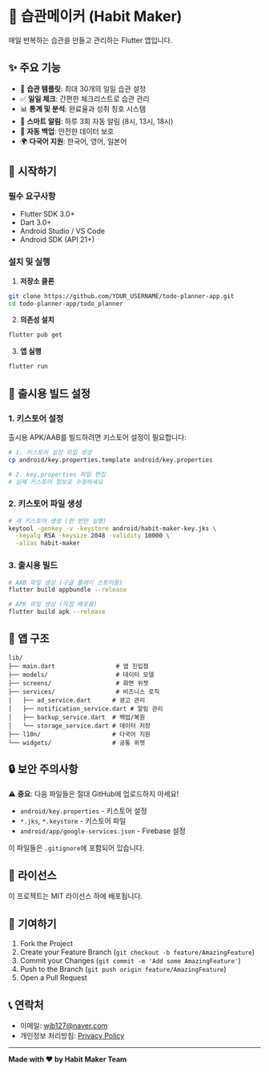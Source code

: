 # 🎯 습관메이커 (Habit Maker)

매일 반복하는 습관을 만들고 관리하는 Flutter 앱입니다.

## ✨ 주요 기능

- 📝 **습관 템플릿**: 최대 30개의 일일 습관 설정
- ✅ **일일 체크**: 간편한 체크리스트로 습관 관리
- 📊 **통계 및 분석**: 완료율과 성취 칭호 시스템
- 🔔 **스마트 알림**: 하루 3회 자동 알림 (8시, 13시, 18시)
- 💾 **자동 백업**: 안전한 데이터 보호
- 🌍 **다국어 지원**: 한국어, 영어, 일본어

## 🚀 시작하기

### 필수 요구사항

- Flutter SDK 3.0+
- Dart 3.0+
- Android Studio / VS Code
- Android SDK (API 21+)

### 설치 및 실행

1. **저장소 클론**
```bash
git clone https://github.com/YOUR_USERNAME/todo-planner-app.git
cd todo-planner-app/todo_planner
```

2. **의존성 설치**
```bash
flutter pub get
```

3. **앱 실행**
```bash
flutter run
```

## 🔐 출시용 빌드 설정

### 1. 키스토어 설정

출시용 APK/AAB를 빌드하려면 키스토어 설정이 필요합니다:

```bash
# 1. 키스토어 설정 파일 생성
cp android/key.properties.template android/key.properties

# 2. key.properties 파일 편집
# 실제 키스토어 정보로 수정하세요
```

### 2. 키스토어 파일 생성

```bash
# 새 키스토어 생성 (한 번만 실행)
keytool -genkey -v -keystore android/habit-maker-key.jks \
  -keyalg RSA -keysize 2048 -validity 10000 \
  -alias habit-maker
```

### 3. 출시용 빌드

```bash
# AAB 파일 생성 (구글 플레이 스토어용)
flutter build appbundle --release

# APK 파일 생성 (직접 배포용)
flutter build apk --release
```

## 📱 앱 구조

```
lib/
├── main.dart                 # 앱 진입점
├── models/                   # 데이터 모델
├── screens/                  # 화면 위젯
├── services/                 # 비즈니스 로직
│   ├── ad_service.dart      # 광고 관리
│   ├── notification_service.dart # 알림 관리
│   ├── backup_service.dart  # 백업/복원
│   └── storage_service.dart # 데이터 저장
├── l10n/                    # 다국어 지원
└── widgets/                 # 공통 위젯
```

## 🔒 보안 주의사항

⚠️ **중요**: 다음 파일들은 절대 GitHub에 업로드하지 마세요!

- `android/key.properties` - 키스토어 설정
- `*.jks`, `*.keystore` - 키스토어 파일
- `android/app/google-services.json` - Firebase 설정

이 파일들은 `.gitignore`에 포함되어 있습니다.

## 📄 라이선스

이 프로젝트는 MIT 라이선스 하에 배포됩니다.

## 🤝 기여하기

1. Fork the Project
2. Create your Feature Branch (`git checkout -b feature/AmazingFeature`)
3. Commit your Changes (`git commit -m 'Add some AmazingFeature'`)
4. Push to the Branch (`git push origin feature/AmazingFeature`)
5. Open a Pull Request

## 📞 연락처

- 이메일: wjb127@naver.com
- 개인정보 처리방침: [Privacy Policy](https://wjb127.github.io/todo-planner-app/privacy-policy)

---

**Made with ❤️ by Habit Maker Team**
